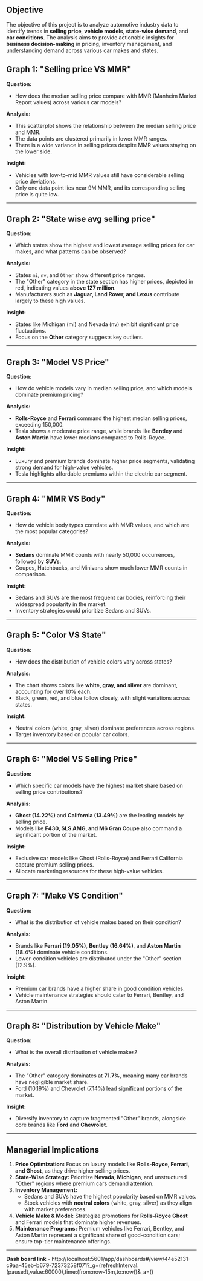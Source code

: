 






## Objective
The objective of this project is to analyze automotive industry data to identify trends in **selling price**, **vehicle models**, **state-wise demand**, and **car conditions**. The analysis aims to provide actionable insights for **business decision-making** in pricing, inventory management, and understanding demand across various car makes and states.


## Graph 1: **"Selling price VS MMR"** 
**Question:**
- How does the median selling price compare with MMR (Manheim Market Report values) across various car models?

**Analysis:**
- This scatterplot shows the relationship between the median selling price and MMR.
- The data points are clustered primarily in lower MMR ranges.
- There is a wide variance in selling prices despite MMR values staying on the lower side.

**Insight:**
- Vehicles with low-to-mid MMR values still have considerable selling price deviations.
- Only one data point lies near 9M MMR, and its corresponding selling price is quite low.

---

## Graph 2: **"State wise avg selling price"**
**Question:**
- Which states show the highest and lowest average selling prices for car makes, and what patterns can be observed?

**Analysis:**
- States `mi`, `nv`, and `Other` show different price ranges.
- The "Other" category in the state section has higher prices, depicted in red, indicating values **above 127 million**.
- Manufacturers such as **Jaguar, Land Rover, and Lexus** contribute largely to these high values.

**Insight:**
- States like Michigan (mi) and Nevada (nv) exhibit significant price fluctuations.
- Focus on the **Other** category suggests key outliers.

---

## Graph 3: **"Model VS Price"**
**Question:**
- How do vehicle models vary in median selling price, and which models dominate premium pricing?

**Analysis:**
- **Rolls-Royce** and **Ferrari** command the highest median selling prices, exceeding 150,000.
- Tesla shows a moderate price range, while brands like **Bentley** and **Aston Martin** have lower medians compared to Rolls-Royce.

**Insight:**
- Luxury and premium brands dominate higher price segments, validating strong demand for high-value vehicles.
- Tesla highlights affordable premiums within the electric car segment.

---

## Graph 4: **"MMR VS Body"**
**Question:**
- How do vehicle body types correlate with MMR values, and which are the most popular categories?

**Analysis:**
- **Sedans** dominate MMR counts with nearly 50,000 occurrences, followed by **SUVs**.
- Coupes, Hatchbacks, and Minivans show much lower MMR counts in comparison.

**Insight:**
- Sedans and SUVs are the most frequent car bodies, reinforcing their widespread popularity in the market.
- Inventory strategies could prioritize Sedans and SUVs.

---

## Graph 5: **"Color VS State"**
**Question:**
- How does the distribution of vehicle colors vary across states?

**Analysis:**
- The chart shows colors like **white, gray, and silver** are dominant, accounting for over 10% each.
- Black, green, red, and blue follow closely, with slight variations across states.

**Insight:**
- Neutral colors (white, gray, silver) dominate preferences across regions.
- Target inventory based on popular car colors.

---

## Graph 6: **"Model VS Selling Price"**
**Question:**
- Which specific car models have the highest market share based on selling price contributions?

**Analysis:**
- **Ghost (14.22%)** and **California (13.49%)** are the leading models by selling price.
- Models like **F430, SLS AMG, and M6 Gran Coupe** also command a significant portion of the market.

**Insight:**
- Exclusive car models like Ghost (Rolls-Royce) and Ferrari California capture premium selling prices.
- Allocate marketing resources for these high-value vehicles.

---

## Graph 7: **"Make VS Condition"**
**Question:**
- What is the distribution of vehicle makes based on their condition?

**Analysis:**
- Brands like **Ferrari (19.05%)**, **Bentley (16.64%)**, and **Aston Martin (18.4%)** dominate vehicle conditions.
- Lower-condition vehicles are distributed under the "Other" section (12.9%).

**Insight:**
- Premium car brands have a higher share in good condition vehicles.
- Vehicle maintenance strategies should cater to Ferrari, Bentley, and Aston Martin.

---

## Graph 8: **"Distribution by Vehicle Make"**
**Question:**
- What is the overall distribution of vehicle makes?

**Analysis:**
- The "Other" category dominates at **71.7%**, meaning many car brands have negligible market share.
- Ford (10.19%) and Chevrolet (7.14%) lead significant portions of the market.

**Insight:**
- Diversify inventory to capture fragmented "Other" brands, alongside core brands like **Ford** and **Chevrolet**.

---

## Managerial Implications
1. **Price Optimization:** Focus on luxury models like **Rolls-Royce, Ferrari, and Ghost**, as they drive higher selling prices.
2. **State-Wise Strategy:** Prioritize **Nevada, Michigan**, and unstructured "Other" regions where premium cars demand attention.
3. **Inventory Management:**
   - Sedans and SUVs have the highest popularity based on MMR values.
   - Stock vehicles with **neutral colors** (white, gray, silver) as they align with market preferences.
4. **Vehicle Make & Model:** Strategize promotions for **Rolls-Royce Ghost** and Ferrari models that dominate higher revenues.
5. **Maintenance Programs:** Premium vehicles like Ferrari, Bentley, and Aston Martin represent a significant share of good-condition cars; ensure top-tier maintenance offerings.

---

**Dash board link** - http://localhost:5601/app/dashboards#/view/44e52131-c9aa-45eb-b679-72373258f071?_g=(refreshInterval:(pause:!t,value:60000),time:(from:now-15m,to:now))&_a=()


